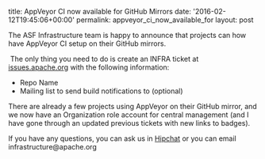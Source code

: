 title: AppVeyor CI now available for GitHub Mirrors
date: '2016-02-12T19:45:06+00:00'
permalink: appveyor_ci_now_available_for
layout: post

<p><span style="font-stretch: normal;">The ASF Infrastructure team is happy to announce that projects can how have AppVeyor CI setup on their GitHub mirrors.</span></p> 
  <p>&nbsp;The only thing you need to do is create an INFRA ticket at <a href="https://issues.apache.org/jira/browse/INFRA/">issues.apache.org</a> with the following information:</p> 
  <ul> 
    <li>Repo Name</li> 
    <li>Mailing list to send build notifications to (optional)</li> 
  </ul> 
  <p>There are already a few projects using AppVeyor on their GitHub mirror, and we now have an Organization role account for central management (and I have gone through an updated previous tickets with new links to badges).</p> 
  <p> </p> 
  <p>If you have any questions, you can ask us in <a href="http://infra.chat/">Hipchat</a> or you can email infrastructure@apache.org<br /></p> 
  <p> </p>
